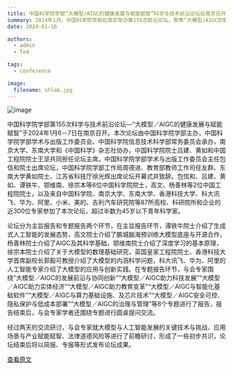 ```yaml
---
title: 中国科学院学部“大模型/AIGC的健康发展与赋能赋智”科学与技术前沿论坛在南京召开
summary: 2024年1月，中国科学院学部在南京举办第155次前沿论坛，聚焦“大模型/AIGC的健康发展与赋能赋智”，汇聚近300位专家，探讨技术前沿、应用创新及安全治理，推动AI技术赋能产业与社会发展。
date: 2024-01-16

authors:
  - admin
  - Ted

tags:
  - conference

image:
  filename: shlab.jpg
---
```


<div class="img-full-width">

![image](image.png)

</div>

中国科学院学部第155次科学与技术前沿论坛—“大模型／AIGC的健康发展与赋能赋智”于2024年1月6－7日在南京召开。本次论坛由中国科学院学部主办，中国科学院学部学术与出版工作委员会、中国科学院信息技术科学部常务委员会承办，南京大学、东南大学和《中国科学》杂志社协办，中国科学院院士吕建、黄如和中国工程院院士王坚共同担任论坛主席。中国科学院学部学术与出版工作委员会主任包信和院士出席论坛，中国科学院学部工作局周德进、教育部教师工作司任友群、东南大学黄如院士、江苏省科技厅徐光辉出席论坛开幕式并致辞。包信和、吕建、黄如、谭铁牛、鄂维南、徐宗本等6位中国科学院院士，高文、杨善林等2位中国工程院院士，以及来自中国科学院、南京大学、东南大学、香港科技大学、科大讯飞、华为、阿里、小米、美的、吉利汽车研究院等87所高校、科研院所和企业的近300位专家参加了本次论坛，超过半数为45岁以下青年科学家。

论坛分为主旨报告和专题报告两个环节，在主旨报告环节，谭铁牛院士介绍了生成式人工智能的发展态势，高文院士介绍了鹏城脑海预训练大模型底座与开源合作，杨善林院士介绍了AIGC及其科学基础，鄂维南院士介绍了深度学习的基本原理，徐宗本院士介绍了关于大模型的数理基础研究，英国皇家工程院院士、香港科技大学首席副校长郭毅可教授介绍了大模型的内涵科学问题，科大讯飞、华为、阿里的人工智能专家介绍了大模型的应用与创新实践。在专题报告环节，与会专家围绕“大模型／AIGC的发展前沿与协同创新”“大模型／AIGC助力科技发展”“大模型／AIGC助力实体经济”“大模型／AIGC助力教育变革”“大模型／AIGC与智能化基础软件”“大模型／AIGC与算力基础设施、及芯片技术”“大模型／AIGC安全可控、隐私保护与低成本部署”“大模型／AIGC的治理与管理”等8个专题进行了报告，报告结束后，与会专家学者还围绕专题进行圆桌提问交流。

经过两天的交流研讨，与会专家就大模型与人工智能发展的关键技术与挑战、应用场景与产业赋能赋智、法律道德风险等进行了前瞻研讨，形成了一些初步共识，论坛结束后将以简报、专报等形式发布论坛成果。

<a href="http://ad.cas.cn/xbdt2022/202401/t20240116_5000694.html" target="_blank">查看原文</a>